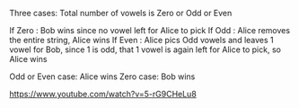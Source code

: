 Three cases: Total number of vowels is Zero or Odd or Even

If Zero : Bob wins since no vowel left for Alice to pick
If Odd : Alice removes the entire string, Alice wins
If Even : Alice pics Odd vowels and leaves 1 vowel for Bob, since 1 is odd, that 1 vowel is again left for Alice to pick, so Alice wins

Odd or Even case: Alice wins
Zero case: Bob wins

https://www.youtube.com/watch?v=5-rG9CHeLu8

